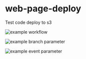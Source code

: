 # web-page-deploy
Test code deploy to s3




![example workflow](https://github.com/github/docs/actions/workflows/node.js.yml/badge.svg)



![example branch parameter](https://github.com/github/docs/actions/workflows/node.js.yml/badge.svg?branch=feature-1)


![example event parameter](https://github.com/github/docs/actions/workflows/node.js.yml/badge.svg?event=push)
